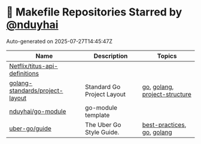 # 🌟 Makefile Repositories Starred by [@nduyhai](https://github.com/nduyhai)

Auto-generated on 2025-07-27T14:45:47Z

| Name | Description | Topics |
|------|-------------|-------|
| [Netflix/titus-api-definitions](https://github.com/Netflix/titus-api-definitions) |  |  |
| [golang-standards/project-layout](https://github.com/golang-standards/project-layout) | Standard Go Project Layout | [go](https://github.com/topics/go), [golang](https://github.com/topics/golang), [project-structure](https://github.com/topics/project-structure) |
| [nduyhai/go-module](https://github.com/nduyhai/go-module) | go-module template |  |
| [uber-go/guide](https://github.com/uber-go/guide) | The Uber Go Style Guide. | [best-practices](https://github.com/topics/best-practices), [go](https://github.com/topics/go), [golang](https://github.com/topics/golang) |
